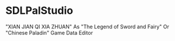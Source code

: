 # SDLPalStudio
"XIAN JIAN QI XIA ZHUAN" As "The Legend of Sword and Fairy" Or "Chinese Paladin" Game Data Editor
